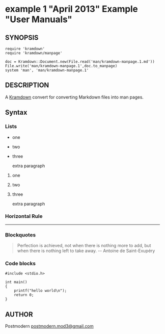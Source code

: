 # example 1 "April 2013" Example "User Manuals"

## SYNOPSIS

    require 'kramdown'
    require 'kramdown/manpage'

    doc = Kramdown::Document.new(File.read('man/kramdown-manpage.1.md'))
    File.write('man/kramdown-manpage.1',doc.to_manpage)
    system 'man', 'man/kramdown-manpage.1'

## DESCRIPTION

A [Kramdown][kramdown] convert for converting Markdown files into man pages.

## Syntax

### Lists

* one
* two
* three

  extra paragraph

1. one
2. two
3. three

   extra paragraph

### Horizontal Rule

-------------------------------------------------------------------------------

### Blockquotes

> Perfection is achieved, not when there is nothing more to add, but when there is nothing left to take away.
> -- Antoine de Saint-Exupéry

### Code blocks

    #include <stdio.h>

    int main()
    {
	    printf("hello world\n");
	    return 0;
    }

## AUTHOR

Postmodern <postmodern.mod3@gmail.com>

[kramdown]: http://kramdown.rubyforge.org/
